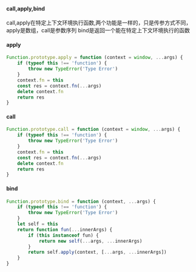 #### call,apply,bind

call,apply在特定上下文环境执行函数,两个功能是一样的，只是传参方式不同，apply是数组，call是参数序列
bind是返回一个能在特定上下文环境执行的函数

#### apply
``` js
Function.prototype.apply = function (context = window, ...args) {
    if (typeof this !== 'function') {
        throw new TypeError('Type Error')
    }
    context.fn = this
    const res = context.fn(...args)
    delete context.fn
    return res
}
```
#### call
``` js
Function.prototype.call = function (context = window, ...args) {
    if (typeof this !== 'function') {
        throw new TypeError('Type Error')
    }
    context.fn = this
    const res = context.fn(...args)
    delete context.fn
    return res
}
```

#### bind
``` js
Function.prototype.bind = function (context, ...args) {
    if (typeof this !== 'function') {
        throw new TypeError('Type Error')
    }
    let self = this
    return function fun(...innerArgs) {
        if (this instanceof fun) {
            return new self(...args, ...innerArgs)
        }
        return self.apply(context, [...args, ...innerArgs])
    }
}
```